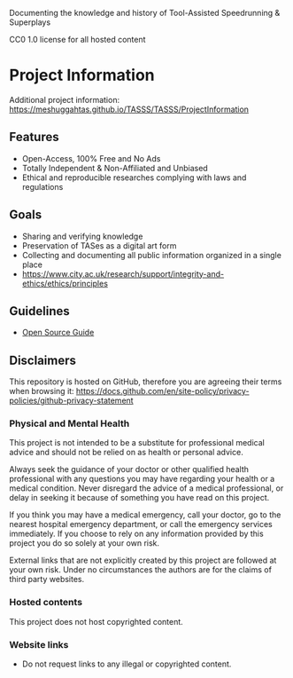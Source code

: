 Documenting the knowledge and history of Tool-Assisted Speedrunning & Superplays

CC0 1.0 license for all hosted content

# Project Information
Additional project information: https://meshuggahtas.github.io/TASSS/TASSS/ProjectInformation
## Features
- Open-Access, 100% Free and No Ads
- Totally Independent & Non-Affiliated and Unbiased
- Ethical and reproducible researches complying with laws and regulations

## Goals
- Sharing and verifying knowledge
- Preservation of TASes as a digital art form
- Collecting and documenting all public information organized in a single place
- https://www.city.ac.uk/research/support/integrity-and-ethics/ethics/principles


## Guidelines
- [Open Source Guide](https://opensource.guide/)

## Disclaimers
This repository is hosted on GitHub, therefore you are agreeing their terms when browsing it: https://docs.github.com/en/site-policy/privacy-policies/github-privacy-statement

### Physical and Mental Health
This project is not intended to be a substitute for professional medical advice and should not be relied on as health or personal advice.

Always seek the guidance of your doctor or other qualified health professional with any questions you may have regarding your health or a medical condition. Never disregard the advice of a medical professional, or delay in seeking it because of something you have read on this project.

If you think you may have a medical emergency, call your doctor, go to the nearest hospital emergency department, or call the emergency services immediately. If you choose to rely on any information provided by this project you do so solely at your own risk.

External links that are not explicitly created by this project are followed at your own risk. Under no circumstances the authors are for the claims of third party websites.

### Hosted contents
This project does not host copyrighted content.

### Website links
- Do not request links to any illegal or copyrighted content.